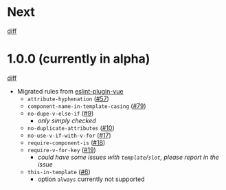 # Next

[diff](https://github.com/Shinigami92/eslint-plugin-vue-pug-sfc/compare/main...main)

# 1.0.0 (currently in alpha)

[diff](https://github.com/Shinigami92/eslint-plugin-vue-pug-sfc/compare/e1dcc9f1e2ffb75e1726782d5df7978e424e4705...main)

- Migrated rules from [eslint-plugin-vue](https://github.com/vuejs/eslint-plugin-vue)
  - `attribute-hyphenation` ([#57])
  - `component-name-in-template-casing` ([#79])
  - `no-dupe-v-else-if` ([#9])
    - _only simply checked_
  - `no-duplicate-attributes` ([#10])
  - `no-use-v-if-with-v-for` ([#17])
  - `require-component-is` ([#18])
  - `require-v-for-key` ([#19])
    - _could have some issues with `template`/`slot`, please report in the issue_
  - `this-in-template` ([#6])
    - option `always` currently not supported

[#6]: https://github.com/Shinigami92/eslint-plugin-vue-pug-sfc/issues/6
[#9]: https://github.com/Shinigami92/eslint-plugin-vue-pug-sfc/issues/9
[#10]: https://github.com/Shinigami92/eslint-plugin-vue-pug-sfc/issues/10
[#17]: https://github.com/Shinigami92/eslint-plugin-vue-pug-sfc/issues/17
[#18]: https://github.com/Shinigami92/eslint-plugin-vue-pug-sfc/issues/18
[#19]: https://github.com/Shinigami92/eslint-plugin-vue-pug-sfc/issues/19
[#57]: https://github.com/Shinigami92/eslint-plugin-vue-pug-sfc/issues/57
[#79]: https://github.com/Shinigami92/eslint-plugin-vue-pug-sfc/issues/79
